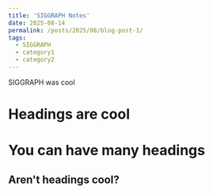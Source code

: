 ```yaml
---
title: 'SIGGRAPH Notes'
date: 2025-08-14
permalink: /posts/2025/08/blog-post-1/
tags:
  - SIGGRAPH
  - category1
  - category2
---
```


SIGGRAPH was cool

Headings are cool
======

You can have many headings
======

Aren't headings cool?
------